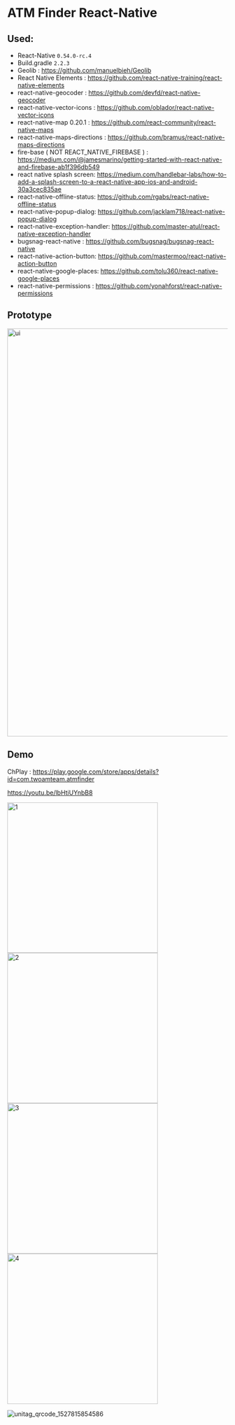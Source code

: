 # ATM Finder React-Native  

## Used:
  - React-Native `0.54.0-rc.4`
  - Build.gradle `2.2.3` 
  - Geolib : https://github.com/manuelbieh/Geolib
  - React Native Elements : https://github.com/react-native-training/react-native-elements
  - react-native-geocoder : https://github.com/devfd/react-native-geocoder  
  - react-native-vector-icons : https://github.com/oblador/react-native-vector-icons
  - react-native-map 0.20.1 : https://github.com/react-community/react-native-maps    
  - react-native-maps-directions : https://github.com/bramus/react-native-maps-directions
  - fire-base ( NOT REACT_NATIVE_FIREBASE ) : https://medium.com/@jamesmarino/getting-started-with-react-native-and-firebase-ab1f396db549
  - react native splash screen: https://medium.com/handlebar-labs/how-to-add-a-splash-screen-to-a-react-native-app-ios-and-android-30a3cec835ae 
  - react-native-offline-status:
  https://github.com/rgabs/react-native-offline-status
  - react-native-popup-dialog:
  https://github.com/jacklam718/react-native-popup-dialog
  - react-native-exception-handler: https://github.com/master-atul/react-native-exception-handler 
  - bugsnag-react-native :
  https://github.com/bugsnag/bugsnag-react-native
  - react-native-action-button: 
https://github.com/mastermoo/react-native-action-button
  - react-native-google-places:
https://github.com/tolu360/react-native-google-places
  - react-native-permissions :
https://github.com/yonahforst/react-native-permissions 

## Prototype
<img width="933" alt="ui" src="https://user-images.githubusercontent.com/26876671/38883831-360c3488-4298-11e8-8941-d89ae3510339.png">

## Demo 
ChPlay :
https://play.google.com/store/apps/details?id=com.twoamteam.atmfinder

https://youtu.be/lbHtiUYnbB8

<img width="344" alt="1" src="https://user-images.githubusercontent.com/26876671/41572143-9e17002e-73a0-11e8-94d0-b92456197157.png">
<img width="344" alt="2" src="https://user-images.githubusercontent.com/26876671/41572144-9e52af84-73a0-11e8-96dd-98d07ffbbe31.png">
<img width="344" alt="3" src="https://user-images.githubusercontent.com/26876671/41572145-9e934a44-73a0-11e8-95b7-6107781ee0a4.png">

<img width="344" alt="4" src="https://user-images.githubusercontent.com/26876671/41572169-c141c048-73a0-11e8-804f-537a9a670c5f.png">

![unitag_qrcode_1527815854586](https://user-images.githubusercontent.com/26876671/41572215-fac01536-73a0-11e8-920b-1918c8a6e15f.png)
